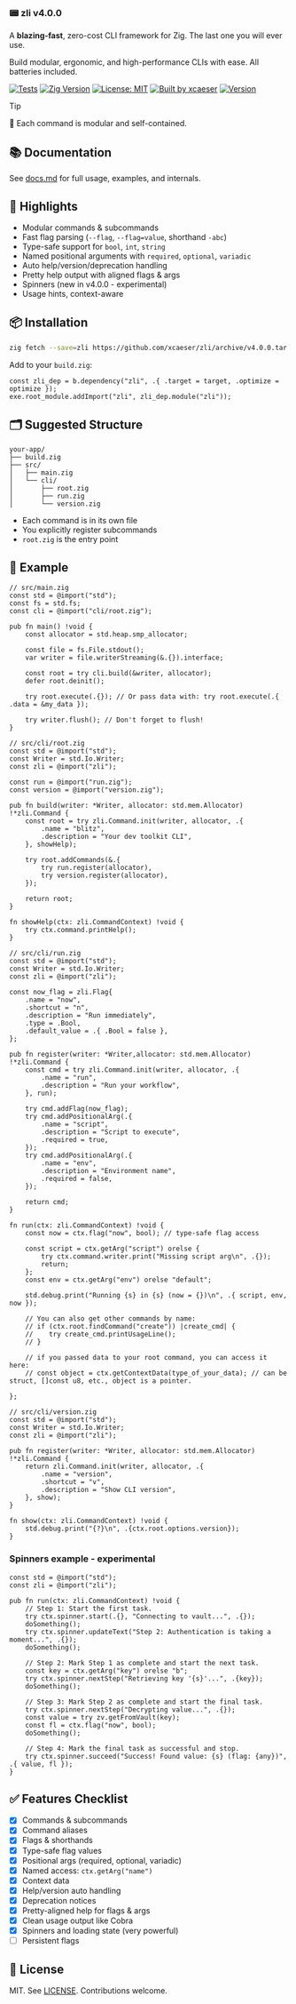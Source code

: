 ### 📟 zli v4.0.0

A **blazing-fast**, zero-cost CLI framework for Zig. The last one you will ever use.

Build modular, ergonomic, and high-performance CLIs with ease.
All batteries included.

[![Tests](https://github.com/xcaeser/zli/actions/workflows/main.yml/badge.svg)](https://github.com/xcaeser/zli/actions/workflows/main.yml)
[![Zig Version](https://img.shields.io/badge/Zig_Version-0.15.1-orange.svg?logo=zig)](README.md)
[![License: MIT](https://img.shields.io/badge/License-MIT-lightgrey.svg?logo=cachet)](LICENSE)
[![Built by xcaeser](https://img.shields.io/badge/Built%20by-@xcaeser-blue)](https://github.com/xcaeser)
[![Version](https://img.shields.io/badge/ZLI-v4.0.0-green)](https://github.com/xcaeser/zli/releases)

> [!TIP]
> 🧱 Each command is modular and self-contained.

## 📚 Documentation

See [docs.md](docs.md) for full usage, examples, and internals.

## 🚀 Highlights

- Modular commands & subcommands
- Fast flag parsing (`--flag`, `--flag=value`, shorthand `-abc`)
- Type-safe support for `bool`, `int`, `string`
- Named positional arguments with `required`, `optional`, `variadic`
- Auto help/version/deprecation handling
- Pretty help output with aligned flags & args
- Spinners (new in v4.0.0 - experimental)
- Usage hints, context-aware

## 📦 Installation

```sh
zig fetch --save=zli https://github.com/xcaeser/zli/archive/v4.0.0.tar.gz
```

Add to your `build.zig`:

```zig
const zli_dep = b.dependency("zli", .{ .target = target, .optimize = optimize });
exe.root_module.addImport("zli", zli_dep.module("zli"));
```

## 🗂 Suggested Structure

```
your-app/
├── build.zig
├── src/
│   ├── main.zig
│   └── cli/
│       ├── root.zig
│       ├── run.zig
│       └── version.zig
```

- Each command is in its own file
- You explicitly register subcommands
- `root.zig` is the entry point

## 🧪 Example

```zig
// src/main.zig
const std = @import("std");
const fs = std.fs;
const cli = @import("cli/root.zig");

pub fn main() !void {
    const allocator = std.heap.smp_allocator;

    const file = fs.File.stdout();
    var writer = file.writerStreaming(&.{}).interface;

    const root = try cli.build(&writer, allocator);
    defer root.deinit();

    try root.execute(.{}); // Or pass data with: try root.execute(.{ .data = &my_data });

    try writer.flush(); // Don't forget to flush!
}
```

```zig
// src/cli/root.zig
const std = @import("std");
const Writer = std.Io.Writer;
const zli = @import("zli");

const run = @import("run.zig");
const version = @import("version.zig");

pub fn build(writer: *Writer, allocator: std.mem.Allocator) !*zli.Command {
    const root = try zli.Command.init(writer, allocator, .{
        .name = "blitz",
        .description = "Your dev toolkit CLI",
    }, showHelp);

    try root.addCommands(&.{
        try run.register(allocator),
        try version.register(allocator),
    });

    return root;
}

fn showHelp(ctx: zli.CommandContext) !void {
    try ctx.command.printHelp();
}
```

```zig
// src/cli/run.zig
const std = @import("std");
const Writer = std.Io.Writer;
const zli = @import("zli");

const now_flag = zli.Flag{
    .name = "now",
    .shortcut = "n",
    .description = "Run immediately",
    .type = .Bool,
    .default_value = .{ .Bool = false },
};

pub fn register(writer: *Writer,allocator: std.mem.Allocator) !*zli.Command {
    const cmd = try zli.Command.init(writer, allocator, .{
        .name = "run",
        .description = "Run your workflow",
    }, run);

    try cmd.addFlag(now_flag);
    try cmd.addPositionalArg(.{
        .name = "script",
        .description = "Script to execute",
        .required = true,
    });
    try cmd.addPositionalArg(.{
        .name = "env",
        .description = "Environment name",
        .required = false,
    });

    return cmd;
}

fn run(ctx: zli.CommandContext) !void {
    const now = ctx.flag("now", bool); // type-safe flag access

    const script = ctx.getArg("script") orelse {
        try ctx.command.writer.print("Missing script arg\n", .{});
        return;
    };
    const env = ctx.getArg("env") orelse "default";

    std.debug.print("Running {s} in {s} (now = {})\n", .{ script, env, now });

    // You can also get other commands by name:
    // if (ctx.root.findCommand("create")) |create_cmd| {
    //    try create_cmd.printUsageLine();
    // }

    // if you passed data to your root command, you can access it here:
    // const object = ctx.getContextData(type_of_your_data); // can be struct, []const u8, etc., object is a pointer.

};
```

```zig
// src/cli/version.zig
const std = @import("std");
const Writer = std.Io.Writer;
const zli = @import("zli");

pub fn register(writer: *Writer, allocator: std.mem.Allocator) !*zli.Command {
    return zli.Command.init(writer, allocator, .{
        .name = "version",
        .shortcut = "v",
        .description = "Show CLI version",
    }, show);
}

fn show(ctx: zli.CommandContext) !void {
    std.debug.print("{?}\n", .{ctx.root.options.version});
}
```

### Spinners example - experimental

```zig
const std = @import("std");
const zli = @import("zli");

pub fn run(ctx: zli.CommandContext) !void {
    // Step 1: Start the first task.
    try ctx.spinner.start(.{}, "Connecting to vault...", .{});
    doSomething();
    try ctx.spinner.updateText("Step 2: Authentication is taking a moment...", .{});
    doSomething();

    // Step 2: Mark Step 1 as complete and start the next task.
    const key = ctx.getArg("key") orelse "b";
    try ctx.spinner.nextStep("Retrieving key '{s}'...", .{key});
    doSomething();

    // Step 3: Mark Step 2 as complete and start the final task.
    try ctx.spinner.nextStep("Decrypting value...", .{});
    const value = try zv.getFromVault(key);
    const fl = ctx.flag("now", bool);
    doSomething();

    // Step 4: Mark the final task as successful and stop.
    try ctx.spinner.succeed("Success! Found value: {s} (flag: {any})", .{ value, fl });
}
```

## ✅ Features Checklist

- [x] Commands & subcommands
- [x] Command aliases
- [x] Flags & shorthands
- [x] Type-safe flag values
- [x] Positional args (required, optional, variadic)
- [x] Named access: `ctx.getArg("name")`
- [x] Context data
- [x] Help/version auto handling
- [x] Deprecation notices
- [x] Pretty-aligned help for flags & args
- [x] Clean usage output like Cobra
- [x] Spinners and loading state (very powerful)
- [ ] Persistent flags

## 📝 License

MIT. See [LICENSE](LICENSE). Contributions welcome.
